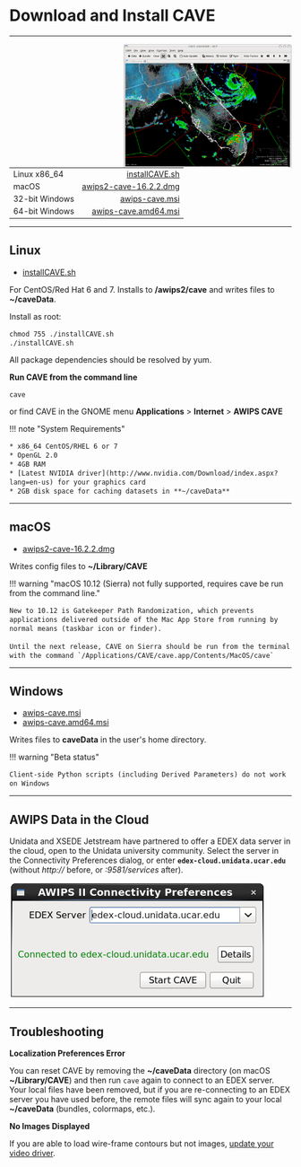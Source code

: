 # Download and Install CAVE

---

<img style="width:300px;float:right;" src="../../images/Unidata_AWIPS2_CAVE.png">

|                |                        |
|----------------|-----------------------:|
| Linux x86_64   | [installCAVE.sh <i class="fa fa-download"></i>](http://www.unidata.ucar.edu/software/awips2/installCAVE.sh)         |
| macOS	         | [awips2-cave-16.2.2.dmg <i class="fa fa-download"></i>](http://www.unidata.ucar.edu/downloads/awips2/awips2-cave-16.2.2.dmg)|
| 32-bit Windows | [awips-cave.msi <i class="fa fa-download"></i>](http://www.unidata.ucar.edu/downloads/awips2/awips-cave.msi)        |
| 64-bit Windows | [awips-cave.amd64.msi <i class="fa fa-download"></i>](http://www.unidata.ucar.edu/downloads/awips2/awips-cave.amd64.msi)  |

---

## <i class="fa fa-linux"></i> Linux

* [installCAVE.sh <i class="fa fa-download"></i>](http://www.unidata.ucar.edu/software/awips2/installCAVE.sh)

For CentOS/Red Hat 6 and 7. Installs to **/awips2/cave** and writes files to **~/caveData**.

Install as root:

	chmod 755 ./installCAVE.sh
	./installCAVE.sh

All package dependencies should be resolved by yum. 


**Run CAVE from the command line**

	cave

or find CAVE in the GNOME menu **Applications** &gt; **Internet** &gt; **AWIPS CAVE**

!!! note "System Requirements"

	* x86_64 CentOS/RHEL 6 or 7
	* OpenGL 2.0
	* 4GB RAM
	* [Latest NVIDIA driver](http://www.nvidia.com/Download/index.aspx?lang=en-us) for your graphics card
	* 2GB disk space for caching datasets in **~/caveData**

---

## <i class="fa fa-apple"></i> macOS

* [awips2-cave-16.2.2.dmg <i class="fa fa-download"></i>](http://www.unidata.ucar.edu/downloads/awips2/awips2-cave-16.2.2.dmg)

 
Writes config files to **~/Library/CAVE**

!!! warning "macOS 10.12 (Sierra) not fully supported, requires cave be run from the command line."

    New to 10.12 is Gatekeeper Path Randomization, which prevents applications delivered outside of the Mac App Store from running by normal means (taskbar icon or finder). 

    Until the next release, CAVE on Sierra should be run from the terminal with the command `/Applications/CAVE/cave.app/Contents/MacOS/cave`

---

## <i class="fa fa-windows"></i> Windows

* [awips-cave.msi <i class="fa fa-download"></i>](http://www.unidata.ucar.edu/downloads/awips2/awips-cave.msi)
* [awips-cave.amd64.msi <i class="fa fa-download"></i>](http://www.unidata.ucar.edu/downloads/awips2/awips-cave.amd64.msi)

Writes files to **caveData** in the user's home directory.

!!! warning "Beta status"

	Client-side Python scripts (including Derived Parameters) do not work on Windows
---

## AWIPS Data in the Cloud

Unidata and XSEDE Jetstream have partnered to offer a EDEX data server in the cloud, open to the Unidata university community.  Select the server in the Connectivity Preferences dialog, or enter **`edex-cloud.unidata.ucar.edu`** (without *http://* before, or *:9581/services* after).

![EDEX in the cloud](../images/boEbFSf28t.gif)

---

## Troubleshooting

**Localization Preferences Error**

You can reset CAVE by removing the **~/caveData** directory (on macOS **~/Library/CAVE**) and then run `cave` again to connect to an EDEX server.  Your local files have been removed, but if you are re-connecting to an EDEX server you have used before, the remote files will sync again to your local **~/caveData** (bundles, colormaps, etc.). 

**No Images Displayed**

If you are able to load wire-frame contours but not images, [update your video driver](http://www.nvidia.com/Download/index.aspx?lang=en-us). 
